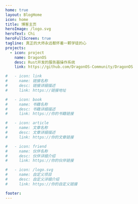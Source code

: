 ```yaml
---
home: true
layout: BlogHome
icon: home
title: 博客主页
heroImage: /logo.svg
heroText: Chi
heroFullScreen: true
tagline: 真正的大师永远都怀着一颗学徒的心
projects:
  - icon: project
    name: DragonOS
    desc: Rust开发的服务器操作系统
    link: https://github.com/DragonOS-Community/DragonOS

#   - icon: link
#     name: 链接名称
#     desc: 链接详细描述
#     link: https://链接地址

#   - icon: book
#     name: 书籍名称
#     desc: 书籍详细描述
#     link: https://你的书籍链接

#   - icon: article
#     name: 文章名称
#     desc: 文章详细描述
#     link: https://你的文章链接

#   - icon: friend
#     name: 伙伴名称
#     desc: 伙伴详细介绍
#     link: https://你的伙伴链接

#   - icon: /logo.svg
#     name: 自定义项目
#     desc: 自定义详细介绍
#     link: https://你的自定义链接

footer: 
---
```


